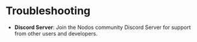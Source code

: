 # Troubleshooting

  - **Discord Server**: Join the Nodos community Discord Server for support from other users and developers.
